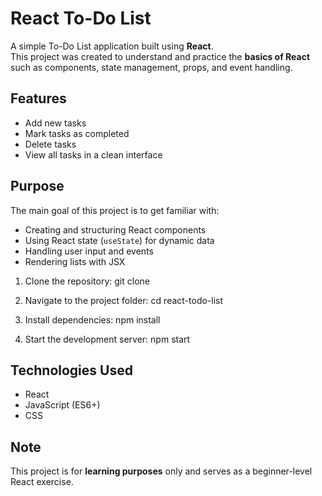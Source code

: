 # React To-Do List

A simple To-Do List application built using **React**.  
This project was created to understand and practice the **basics of React** such as components, state management, props, and event handling.

## Features
- Add new tasks
- Mark tasks as completed
- Delete tasks
- View all tasks in a clean interface

## Purpose
The main goal of this project is to get familiar with:
- Creating and structuring React components
- Using React state (`useState`) for dynamic data
- Handling user input and events
- Rendering lists with JSX

1. Clone the repository:
git clone 

2. Navigate to the project folder:
cd react-todo-list

3. Install dependencies:
npm install

4. Start the development server:
npm start


## Technologies Used
- React
- JavaScript (ES6+)
- CSS

## Note
This project is for **learning purposes** only and serves as a beginner-level React exercise.
